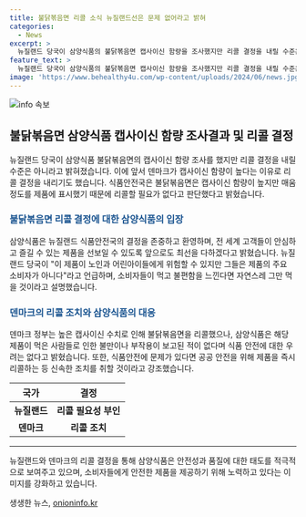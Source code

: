 ```yaml
---
title: 불닭볶음면 리콜 소식 뉴질랜드선은 문제 없어라고 밝혀
categories:
  - News
excerpt: >
  뉴질랜드 당국이 삼양식품의 불닭볶음면 캡사이신 함량을 조사했지만 리콜 결정을 내릴 수준은 아니라고 판단했습니다. 덴마크가 리콜 결정을 내린 것과는 다르게, 뉴질랜드 식품안전국은 제품에 캡사이신 함량 표시가 되어있고, 고위험 군인 노인과 아이들은 제품의 주요 소비자가 아니라고 밝혔습니다. 삼양식품은 이 결정을 존중하며, 소비자들의 안전을 최우선으로 삼고 있음을 강조했습니다. 불닭볶음면에 대한 불만이나 부작용이 보고된 적은 없다고 덧붙였습니다. 덴마크 정부는 높은 캡사이신 수치로 인해 해당 제품을 리콜 조치했던 바 있습니다. SBS Biz가 귀하의 제보를 기다리고 있습니다. (자세한 내용: https://url.kr/9pghjn)
feature_text: >
  뉴질랜드 당국이 삼양식품의 불닭볶음면 캡사이신 함량을 조사했지만 리콜 결정을 내릴 수준은 아니라고 판단했습니다. 덴마크가 리콜 결정을 내린 것과는 다르게, 뉴질랜드 식품안전국은 제품에 캡사이신 함량 표시가 되어있고, 고위험 군인 노인과 아이들은 제품의 주요 소비자가 아니라고 밝혔습니다. 삼양식품은 이 결정을 존중하며, 소비자들의 안전을 최우선으로 삼고 있음을 강조했습니다. 불닭볶음면에 대한 불만이나 부작용이 보고된 적은 없다고 덧붙였습니다. 덴마크 정부는 높은 캡사이신 수치로 인해 해당 제품을 리콜 조치했던 바 있습니다. SBS Biz가 귀하의 제보를 기다리고 있습니다. (자세한 내용: https://url.kr/9pghjn)
image: 'https://www.behealthy4u.com/wp-content/uploads/2024/06/news.jpg'
---
```


<p><img src="https://www.behealthy4u.com/wp-content/uploads/2024/06/news.jpg" alt="info 속보" /></p>

<h2 data-ke-size="size26">불닭볶음면 삼양식품 캡사이신 함량 조사결과 및 리콜 결정</h2>

<p data-ke-size="size16">뉴질랜드 당국이 삼양식품 불닭볶음면의 캡사이신 함량 조사를 했지만 리콜 결정을 내릴 수준은 아니라고 밝혀졌습니다. 이에 앞서 덴마크가 캡사이신 함량이 높다는 이유로 리콜 결정을 내리기도 했습니다. 식품안전국은 불닭볶음면은 캡사이신 함량이 높지만 매움 정도를 제품에 표시했기 때문에 리콜할 필요가 없다고 판단했다고 밝혔습니다.</p>

<h3><b><span style="color: #1a5490;">불닭볶음면 리콜 결정에 대한 삼양식품의 입장</span></b></h3>

<p data-ke-size="size16">삼양식품은 뉴질랜드 식품안전국의 결정을 존중하고 환영하며, 전 세계 고객들이 안심하고 즐길 수 있는 제품을 선보일 수 있도록 앞으로도 최선을 다하겠다고 밝혔습니다. 뉴질랜드 당국이 "이 제품이 노인과 어린아이들에게 위험할 수 있지만 그들은 제품의 주요 소비자가 아니다"라고 언급하며, 소비자들이 먹고 불편함을 느낀다면 자연스레 그만 먹을 것이라고 설명했습니다.</p>

<h3><b><span style="color: #1a5490;">덴마크의 리콜 조치와 삼양식품의 대응</span></b></h3>

<p data-ke-size="size16">덴마크 정부는 높은 캡사이신 수치로 인해 불닭볶음면을 리콜했으나, 삼양식품은 해당 제품이 먹은 사람들로 인한 불만이나 부작용이 보고된 적이 없다며 식품 안전에 대한 우려는 없다고 밝혔습니다. 또한, 식품안전에 문제가 있다면 공공 안전을 위해 제품을 즉시 리콜하는 등 신속한 조치를 취할 것이라고 강조했습니다.</p>

<table>
    <thead>
        <tr>
            <th><b>국가</b></th>
            <th><b>결정</b></th>
        </tr>
    </thead>
    <tbody>
        <tr>
            <td style="text-align: center; height: 17px;"><b>뉴질랜드</b></td>
            <td style="text-align: center; height: 17px;"><b>리콜 필요성 부인</b></td>
        </tr>
        <tr>
            <td style="text-align: center; height: 17px;"><b>덴마크</b></td>
            <td style="text-align: center; height: 17px;"><b>리콜 조치</b></td>
        </tr>
    </tbody>
</table>

<hr>

<p data-ke-size="size16">뉴질랜드와 덴마크의 리콜 결정을 통해 삼양식품은 안전성과 품질에 대한 태도를 적극적으로 보여주고 있으며, 소비자들에게 안전한 제품을 제공하기 위해 노력하고 있다는 이미지를 강화하고 있습니다.</p>
생생한 뉴스, <a href="https://onioninfo.kr" rel="dofollow">onioninfo.kr</a>


